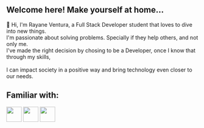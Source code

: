 ## Welcome here! Make yourself at home...

 👋 Hi,  I'm Rayane Ventura, a Full Stack Developer student that loves to dive into new things.<br> 
 I'm passionate about solving problems. Specially if they help others, and not only me.<br> 
 I've made the right decision by chosing to be a Developer, once I know that through my skills, <br> <br> 
 I can impact society in a positive way and bring technology even closer to our needs.<br> 
 
## Familiar with:
<img src="https://cdn-icons-png.flaticon.com/512/5968/5968292.png" style="width:40px;"> <img src="https://cdn-icons-png.flaticon.com/512/5968/5968242.png" style="width:40px;"> <img src="https://cdn-icons-png.flaticon.com/512/5968/5968267.png" style="width:40px;"> 

